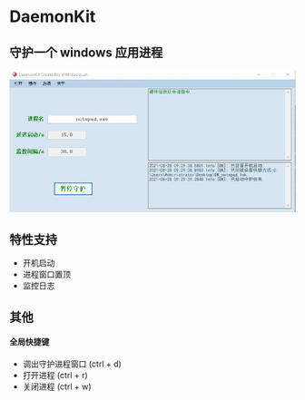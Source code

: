 # DaemonKit

## 守护一个 windows 应用进程

![image](https://github.com/MrBaoquan/DaemonKit/blob/master/resources/demo.jpg)

## 特性支持

-   开机启动
-   进程窗口置顶
-   监控日志

## 其他

#### 全局快捷键

-   调出守护进程窗口 (ctrl + d)
-   打开进程 (ctrl + r)
-   关闭进程 (ctrl + w)
